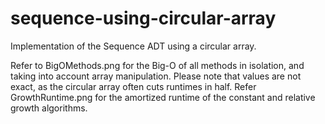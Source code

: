 # sequence-using-circular-array
Implementation of the Sequence ADT using a circular array.

Refer to BigOMethods.png for the Big-O of all methods in isolation, and taking into account array manipulation. Please note that values are not exact, as the circular array often cuts runtimes in half.
Refer GrowthRuntime.png for the amortized runtime of the constant and relative growth algorithms.
